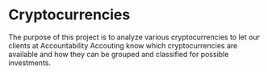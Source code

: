 # Cryptocurrencies
The purpose of this project is to analyze various cryptocurrencies to let our clients at Accountability Accouting know which cryptocurrencies are available and how they can be grouped and classified for possible investments.
